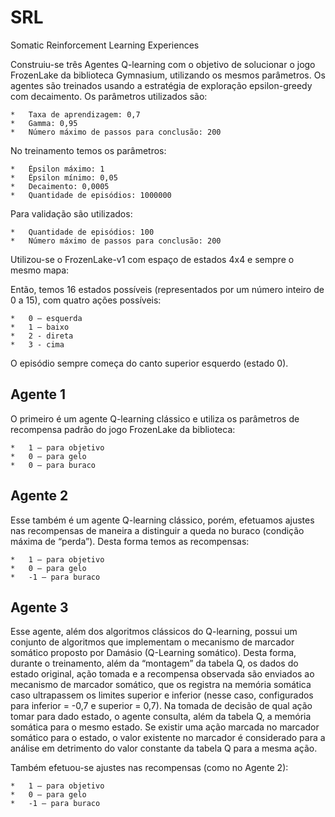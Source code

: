# SRL
Somatic Reinforcement Learning Experiences


Construiu-se três Agentes Q-learning com o objetivo de solucionar o jogo FrozenLake da biblioteca Gymnasium, utilizando os mesmos parâmetros. Os agentes são treinados usando a estratégia de exploração epsilon-greedy com decaimento. Os parâmetros utilizados são:

	*	Taxa de aprendizagem: 0,7
	*	Gamma: 0,95
	*	Número máximo de passos para conclusão: 200


No treinamento temos os parâmetros:

	*	Épsilon máximo: 1
	*	Épsilon mínimo: 0,05
	*	Decaimento: 0,0005
	*	Quantidade de episódios: 1000000


Para validação são utilizados:

    *	Quantidade de episódios: 100
    *	Número máximo de passos para conclusão: 200

Utilizou-se o FrozenLake-v1 com espaço de estados 4x4 e sempre o mesmo mapa:

Então, temos 16 estados possíveis (representados por um número inteiro de 0 a 15), com quatro ações possíveis:

	*	0 – esquerda
	*	1 – baixo
	*	2 - direta
	*	3 - cima

O episódio sempre começa do canto superior esquerdo (estado 0).

## Agente 1

O primeiro é um agente Q-learning clássico e utiliza os parâmetros de recompensa padrão do jogo FrozenLake da biblioteca:

	*	1 – para objetivo
	*	0 – para gelo
	*	0 – para buraco

## Agente 2

Esse também é um agente Q-learning clássico, porém, efetuamos ajustes nas recompensas de maneira a distinguir a queda no buraco (condição máxima de “perda”). Desta forma temos as recompensas:

	*	1 – para objetivo
	*	0 – para gelo
	*	-1 – para buraco

## Agente 3

Esse agente, além dos algoritmos clássicos do Q-learning, possui um conjunto de algoritmos que implementam o mecanismo de marcador somático proposto por Damásio (Q-Learning somático). Desta forma, durante o treinamento, além da “montagem” da tabela Q, os dados do estado original, ação tomada e a recompensa observada são enviados ao mecanismo de marcador somático, que os registra na memória somática caso ultrapassem os limites superior e inferior (nesse caso, configurados para inferior = -0,7 e superior = 0,7). Na tomada de decisão de qual ação tomar para dado estado, o agente consulta, além da tabela Q, a memória somática para o mesmo estado. Se existir uma ação marcada no marcador somático para o estado, o valor existente no marcador é considerado para a análise em detrimento do valor constante da tabela Q para a mesma ação.

Também efetuou-se ajustes nas recompensas (como no Agente 2):

	*	1 – para objetivo
	*	0 – para gelo
	*	-1 – para buraco

